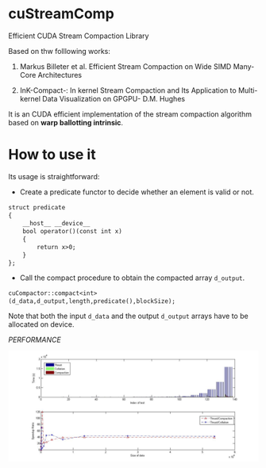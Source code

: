 # cuStreamComp
Efficient CUDA Stream Compaction Library

Based on thw folllowing works:

1. Markus Billeter et al. Efficient Stream Compaction on Wide SIMD Many-Core Architectures

2. InK-Compact-: In kernel Stream Compaction and Its Application to Multi-kernel Data Visualization on GPGPU- D.M. Hughes

It is an CUDA efficient implementation of the stream compaction algorithm based on **warp ballotting intrinsic**.

# How to use it
Its usage is straightforward:

 - Create a predicate functor to decide whether an element is valid or not.
```
struct predicate
{
	__host__ __device__
	bool operator()(const int x)
	{
		return x>0;
	}
};
```

- Call the compact procedure to obtain the compacted array `d_output`.

```
cuCompactor::compact<int>(d_data,d_output,length,predicate(),blockSize);
```

Note that both the input `d_data` and the output  `d_output` arrays have to be allocated on device.


*PERFORMANCE*

![Alt text](/results/res.jpg?raw=true "Thrust Performance Comparison")
